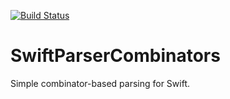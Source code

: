 [![Build Status](https://travis-ci.org/turbolent/SwiftParserCombinators.svg?branch=master)](https://travis-ci.org/turbolent/SwiftParserCombinators)

# SwiftParserCombinators

Simple combinator-based parsing for Swift. 
